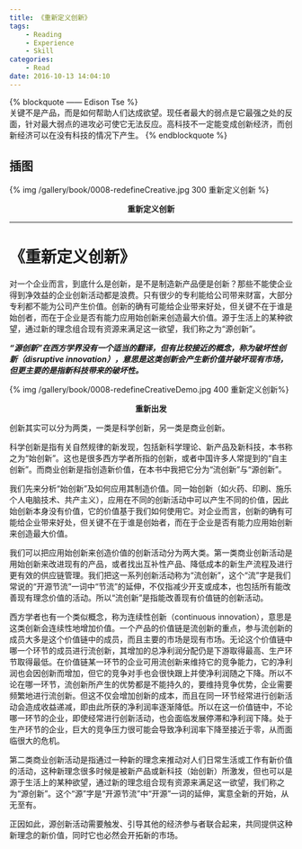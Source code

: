 ```yaml
---
title: 《重新定义创新》
tags:
	- Reading
	- Experience
	- Skill
categories:
	- Read
date: 2016-10-13 14:04:10
---
```


{% blockquote —— Edison Tse %}  
关键不是产品，而是如何帮助人们达成欲望。现任者最大的弱点是它最强之处的反面，针对最大弱点的进攻必可使它无法反应。高科技不一定能变成创新经济，而创新经济可以在没有科技的情况下产生。
{% endblockquote %} 

<!-- more -->

## 插图
{% img /gallery/book/0008-redefineCreative.jpg 300 重新定义创新 %}
<p align="center"><b>重新定义创新</b></p>

-----

# 《重新定义创新》

对一个企业而言，到底什么是创新，是不是制造新产品便是创新？那些不能使企业得到净效益的企业创新活动都是浪费。只有很少的专利能给公司带来财富，大部分专利都不能为公司产生价值。创新的确有可能给企业带来好处，但关键不在于谁是始创者，而在于企业是否有能力应用始创新来创造最大价值。源于生活上的某种欲望，通过新的理念组合现有资源来满足这一欲望，我们称之为“源创新”。

***“源创新”在西方学界没有一个适当的翻译，但有比较接近的概念，称为破坏性创新（disruptive innovation），意思是这类创新会产生新价值并破坏现有市场，但更主要的是指新科技带来的破坏性。***
 
{% img /gallery/book/0008-redefineCreativeDemo.jpg 400 重新定义创新%}
<p align="center"><b>重新出发</b></p>

创新其实可以分为两类，一类是科学创新，另一类是商业创新。

科学创新是指有关自然规律的新发现，包括新科学理论、新产品及新科技，本书称之为“始创新”。这也是很多西方学者所指的创新，或者中国许多人常提到的“自主创新”。而商业创新是指创造新价值，在本书中我把它分为“流创新”与“源创新”。

我们先来分析“始创新”及如何应用其制造价值。同一始创新（如火药、印刷、施乐个人电脑技术、共产主义），应用在不同的创新活动中可以产生不同的价值，因此始创新本身没有价值，它的价值基于我们如何使用它。对企业而言，创新的确有可能给企业带来好处，但关键不在于谁是创始者，而在于企业是否有能力应用始创新来创造最大价值。

我们可以把应用始创新来创造价值的创新活动分为两大类。第一类商业创新活动是用始创新来改进现有的产品，或者找出互补性产品、降低成本的新生产流程及进行更有效的供应链管理。我们把这一系列创新活动称为“流创新”，这个“流”字是我们常说的“开源节流”一词中“节流”的延伸，不仅指减少开支或成本，也包括所有能改善现有理念价值的活动。所以“流创新”是指能改善现有价值链的创新活动。

西方学者也有一个类似概念，称为连续性创新（continuous innovation），意思是这类创新会连续性地增加价值。一个产品的价值链是流创新的重点，参与流创新的成员大多是这个价值链中的成员，而且主要的市场是现有市场。无论这个价值链中哪一个环节的成员进行流创新，其增加的总净利润分配仍是下游取得最高、生产环节取得最低。在价值链某一环节的企业可用流创新来维持它的竞争能力，它的净利润也会因创新而增加，但它的竞争对手也会很快跟上并使净利润随之下降。所以不论在哪一环节，流创新所产生的优势都是不能持久的，要维持竞争优势，企业需要频繁地进行流创新。但这不仅会增加创新的成本，而且在同一环节经常进行创新活动会造成收益递减，即由此所获的净利润率逐渐降低。所以在这一价值链中，不论哪一环节的企业，即使经常进行创新活动，也会面临发展停滞和净利润下降。处于生产环节的企业，巨大的竞争压力很可能会导致净利润率下降至接近于零，从而面临很大的危机。

第二类商业创新活动是指通过一种新的理念来推动对人们日常生活或工作有新价值的活动，这种新理念很多时候是被新产品或新科技（始创新）所激发，但也可以是源于生活上的某种欲望，通过新的理念组合现有资源来满足这一欲望，我们称之为“源创新”。这个“源”字是“开源节流”中“开源”一词的延伸，寓意全新的开始，从无至有。

正因如此，源创新活动需要触发、引导其他的经济参与者联合起来，共同提供这种新理念的新价值，同时它也必然会开拓新的市场。


